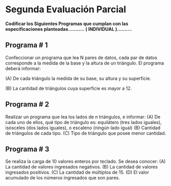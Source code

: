 # Segunda Evaluación Parcial

__Codificar los Siguientes Programas que cumplan con las especificaciones planteadas...........   ( INDIVIDUAL )..........__

## Programa # 1

Confeccionar un programa que lea N pares de datos, cada par de datos corresponde a la medida de la base y la altura de un triángulo. El programa deberá informar:

(A) De cada triángulo la medida de su base, su altura y su superficie.

(B) La cantidad de triángulos cuya superficie es mayor a 12.


## Programa # 2

Realizar un programa que lea los lados de n triángulos, e informar:
(A) De cada uno de ellos, qué tipo de triángulo es: equilátero (tres lados iguales), isósceles (dos lados iguales), o escaleno (ningún lado igual)
(B) Cantidad de triángulos de cada tipo.
(C) Tipo de triángulo que posee menor cantidad.


## Programa # 3

Se realiza la carga de 10 valores enteros por teclado. Se desea conocer:
(A) La cantidad de valores ingresados negativos.
(B) La cantidad de valores ingresados positivos.
(C) La cantidad de múltiplos de 15.
(D) El valor acumulado de los números ingresados que son pares.


